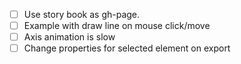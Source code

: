 - [ ] Use story book as gh-page.
- [ ] Example with draw line on mouse click/move
- [ ] Axis animation is slow
- [ ] Change properties for selected element on export